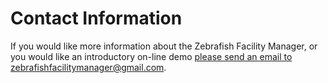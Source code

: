 # Contact Information

If you would like more information about the Zebrafish Facility Manager, or you would like
an introductory on-line demo
[please send an email to zebrafishfacilitymanager@gmail.com](mailto:zebrafishfacilitymanager@gmail.com).


